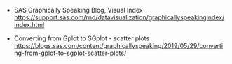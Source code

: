 - SAS Graphically Speaking Blog, Visual Index https://support.sas.com/rnd/datavisualization/graphicallyspeakingindex/index.html

- Converting from Gplot to SGplot - scatter plots https://blogs.sas.com/content/graphicallyspeaking/2019/05/29/converting-from-gplot-to-sgplot-scatter-plots/
